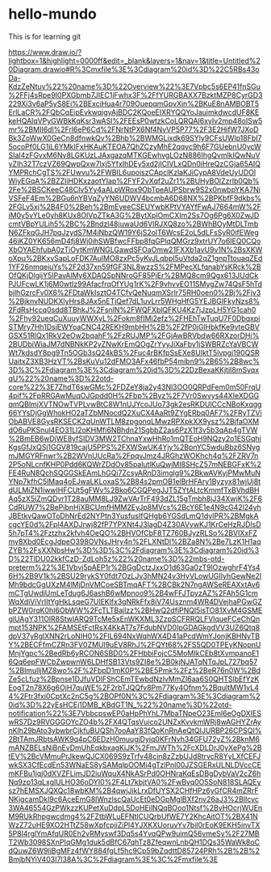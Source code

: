 # hello-mundo
This is for learning git

https://www.draw.io/?lightbox=1&highlight=0000ff&edit=_blank&layers=1&nav=1&title=Untitled%20Diagram.drawio#R%3Cmxfile%3E%3Cdiagram%20id%3D%22C5RBs43oDa-KdzZeNtuy%22%20name%3D%22Overview%22%3E7Vpbc5s6EP41fnSGu%2FFj4sRpe9I0PXGbmb7JIEC1jFwhx3F%2FfYURGBAXX7BzktMZP8CyrGD3229Xi3v6aP5yS8Ei%2BExciHua4r709OuepqmGpvXin%2BKuE8nAMBOBT5ErlLaCR%2FQbCqEipEvkwqigyAjBDC2KQoeEIXRYQQYoJauimkdwcdUF8KEkeHQAlqVPyGWBkKqKsr3wASI%2FEEsP0wtzkCoLQRQAl6xyIv2mp48oISw5mr%2BMII6dl%2Frl6eP6Cd%2FNrNtPX6Nf4NvVP5P77%2F3E2HifW7JXoDBk3ZoWwX0GeCn8dfnwkQv%2Bhb%2BWMGLixdk69SYly9CFsUWlp18FbI75ocoPf0LG1iL6YMkIFxHKAuKTEOA7QhZCzyMhE2qqyc9h6F7GUebnU0ycWSIaI4zFGvxM6Nv8LGKUzLJAxgazqMTKGEwhvgLOzN886IhgQvmlkIQwNuVyZIh32T7czVZ69QwpQxw7lxj5YfxIhDEy5xd2jICIVLxQDn0iHreQzCGja65AIQYMPRchCgTS%2FUwvu%2FWBIL6upoiszCApclKzlaKJiCypA8VdeUyUDOlWiyEGqA%2BZZIiHDKxzaotYIap%2FYF2vXqf2uZr1%2BUHyBOlZzrlb0Qb%2Fe%2BSCKeeC48CIv5Yy4aALpWRox9ObTpeAUPSbrw9S2x0nwbpYKA7NiVSFeF4Em%2BGu6nYBVqZyYN6UDWV4bcmbA6D68NX%2BPKbfF9dkbs%2FGLv5xj%2B4F0%2Beh%2BmEyeeCSEUYwbKPtVYAYfFwAJ7664mW%2FiM0y5vYLe0yh8KUx8OlVpZTkA3G%2BytXplOmCXIm2Ss7Og6Pg6X0ZwJDcmtVBpYULih5%2BC%2Bndzl48juwaUd6VIRJXQ8zo%2BWhBOyMtDLTmbN6ZFkqGJH7pqJzydS7M4iNbzQW19Y6jS2olT6WcsE2oL5dLFsSyR0ifEWeg46iKZ0YK656mD4fj8Wj0ihSWBfwcFFbp8fqGPlqQMGrz9xtrUY7o6IEQ0CQoXbOYAEhfubA0zTiOytKmWNGLGawdSFOaOmw21FXXb1avU9v1N%2BsXKWoXpu%2BKxvSapLoFDK7AulMO8zxPc5yKvJLqbpI5uVtda2qZ1gnpTtouaqZEd1YF26nmqeiuYs%2F2d37xn59fGF3NL8wzzS%2FMPecXLfqnabYsKRck%2BOfQKjDlgijY5IPavAlMy6XDAQSpNNroGF85PjEr%2BMQ8cm9Qgx613JUdCkPJUFcwLK1j6M0wtIz99AfacfrqOfYUg1rK%2F9vhvvEO11SMygZw74QsF5hTdbjlhGzrcFv0X6%2FDtaWkIsztO4TCfvQeNuqmXSrIr75RH0oen0%2Bj%2Fjv3%2BjknvNUDKXlyHrs8JAx5nETjQef7dL1uvLrr5WHgHfG5YEJBGIFkyNzs8%2FdRsHccq0sdd8TBhkJ%2FsnlN%2FWQFXblQFKU4Kz7jJzpLH5YG1cah0%2Fhy92ueqCuXuuyWWXyL%2Fokm8fIMi2efz%2FHEhTwTuqU7F0DbqxpiSTMry7Hh1DsjEWYoaCNC42REKH9mbHH%2B%2F2fP0jGlHbkfKe9vteGBVGSX51RlQx1RkV2eOw2bqahF%2FzRUJMP%2FGjAwBRVbdw66RXzorDHi%2BUDbiWiaJM7dNBNkKP2yZNwKrEmQOgZrYyyJiXaFby1jSWBRZcYaVBCWWt7kdsdY8pg9Tn5OGb3sQ24kBS%2Fuc4rBKfpSsEXe8UIktT5lvpgj190QSRUaitxZ3XB3HzVT%2BsKuVu12dFMO3AFx46fbP54mibn9%2B65%2B8wc%3D%3C%2Fdiagram%3E%3Cdiagram%20id%3D%22DzBexaKKjtiI8mSyqxqU%22%20name%3D%22otd-core%22%3E7ZhdT6swGMc%2FDZeY8ja2y43Nl3OO0QRPdFem0m50FrqU4pif%2FpRRGAwMuqOJGpdd0H%2Fbp%2Bvz%2F7Vr0Swvys44XIeXDGGqmQBlmjXVTNOwTVPLvwBtC8W1nUJYcoJUo73gk2esRKDUlCCcNBoKxqgg66YYsDjGgWhokHO2aTZbMNocdQ2XuCX4AaRt9ZYgERbq0AF7%2FRyTZViObABVE8GysRKSECK2qUnWTLM8zpgonqLMwzRPXpkXX9ysz%2BjfaOXMdO6uPKSnul4EO31Ll2oKHMfi6NBhdn21SgbbZ2as6PzX1f3v5b3qAp4gTVW%2BmEB6wDjWE8yfSIDV3MW2TChnaYxwHhRo1mQTEoH9NQzy2o1ESGqhiKgsGfJxQSj1GGV819cajU5PPS%2FXWSwUK4Yjy%2BpnYC5wduBbz6SNygmJMGYRFnwr%2B2WVnUUcRa%2FpqvJmz4JRGhzWOKhch4q%2FZRV7n2P5oNLcnfKHP0Pdd6KQWrZDdOv85palutlKuQwjMI8SHcZ57mNEBGFxK%2FE4RuN8QchSQGGSkEAmLhGQi7ZcsyARnD3imglg9%2BkwAVKyjPMwMuNYNp7kfhC5lMaq4oEJwaLKLoxaS%2B84s2pmOB1elBrHFAry1Byzyx81wjUj8tdULMiZN1iwwIHFCUt5gFWv%2Bko6CGQPegJJT5ZYtALtcKmmfTxBVhdBHAq5zX5iZmQDvr1T28auMM8LJ9ZwVArTrF493dZL15gTmbh8jJ34XwjK%2F6CdRUW7%2BePibnHjXBCUmfHMM2EyJp8MVcs%2BcY6E1e4N9cG42l24yhJBEtkvQawOToDhNrEd2NYPtn3YusfusIfQHgb6YGSdLmQ1dyIPR%2BMgkAcgcYE0d%2Fpl4AXDJrwj82fP7YPXNt4J3lagD4Z30AVvwKJ1KrCeHzRJDIsD5h7pT4%2Fztzhx2kfvh4OeQO%2BHVOfCbF8TZ760BJyzRLSo%2BVIXxFZmy8Xbd0EcgJdpeO398OVNsJHry4n%2FLXNtDl%2BZa8N%2Be7LzK1H1aqZYB%2FsXXNbsHw%3D%3D%3C%2Fdiagram%3E%3Cdiagram%20id%3D%22TlDU02kkfCzD-ZdLoh5z%22%20name%3D%22mbs-otd-preterm%22%3E1Vbvj5pAEP1r%2BGgDctzJxxO1d63Ga0zT9lOzwghrF4Ys46H%2B9V1k%2BSU29rykSY0fdt7OzLJv3hMN24v3HyVLowUGIIyhGewNe2IMh9bdcGgUXzM4lMjDnVMCoeSBTmqAFT%2BCBk2N7ngAWSeREAXxtAv6mCTgUwdjUmLeTdug6J6ashB6wMpnoo9%2B4wFFJTpyzAZ%2FAh5G1cmWqXdiViVrIItYgHkLsqeG7UlEKlfx3gNRkFfx8iV74Usznm4WR4DVejhaPGwGZbPZW0rqK0hI6ObWW%2FcTLTBajlzz%2BHwQ2dfjPNQl5isTO81XvM4GSMEglUAgY311OlR8StwlARQ9TcMe5xEnWKXML3ZzpSCFRRQLFVlqueFCeChQnmpt153NPK%2FAMSEtFctRsX4KkAT7s7FdubNVD0IpGDAGkgdVV3UZ6Qtq8dpV37yRglXNN2rLoNIH0%2FIL694NxWqhWX4D41aPcdWmYJonjKBHNyTBY%2BECFfmCZRn3FV0ZMUl9uEV8RhJ%2FQYt68%2FS5QD0TPEyKNopnUMnjYgpc%2BedRb6yRCON6SBD0%2FHbbiFojcC5MoMIkCEb8tXvmpanoE16Qq6epFWCbZwpwnW6LDHfSB13Vts9ZI8e%2B0kjNJATqNTqJpL727bq57%2BlmulIjMZ8wo%2F%2FbpD1mK0P%2BE5Pmk%2Fz%2BeR76n0W%2BdZe5cLfuz%2Bpnse1DJfuVDlFShCEmTEwbdNzlvMmZI6aa6S0QHTSlbEfYzKEogT2n78X6g6OjH7quWE%2F2rbTJQQfv8Pm77Ky4Ofnm%2BqultMW1vL44%2Ftr3fxi0CptXc2nC5g%2BOPf0N%3C%2Fdiagram%3E%3Cdiagram%20id%3D%22yEsHCEj1DMB_KBdGT1N_%22%20name%3D%22otd-notification%22%3E7VbbcpswEP0aHpPhYhL7MbaTNpeO23Eml6eOgDXIESwRS7Dz9RVGGGOYcZO4b%2FX4QTqsVuico2UNZxKvvkmWRj8wAGHYZrAynKlh29bAto3ybwbrCjkfuBUQSh7ooAaY83fQoKnRnAeQtQIJURBP26CPSQI%2BtTAmJRbtsAWK9q4pC6EDzH0muugjDyiq0KFrNvh34GFU72yZ%2BknM6mANZBELsNiBnEvDmUhEqkbxagKiJK%2FmJWTh%2FcXDLDrJ0yXePg%2BtEV%2BcVMmuPrJkewQJCX069S9zTrfv48cin8zZzbUJd8trvcR8YyLXfCEFJwkSX3CfEcdEn53WNaES8ySAMqlpOOMi4gTzlPnl00JZSGERxULNLDVccCEmKFBu1jqj0dXVZFLimJD2iuWquX4NkASrPd0OHNraKqEsDBgDybVaV2cZ6hNq9zp13qLxglULHO36oDYI0%2F4Lt7kbjtVA0%2FwByq0O5SoN818SLAQEysz7hEMSXJQXQc18wbKM%2B4qwjJikLrxDfUYSX2CHfHPz6yGfCR4mZRrFNKjgcamDkl9c6AceEmG8lWnzlscQaUcEt0eDGpMglBXf2nv26aJ3%2BIlcvc3WA46554GzPWkzzKUPetXuDdpL5DoHEilNQqBOoo1Ntsf%2BvHOcrjWUEnM9RUkRhpgwcdmg4%2FZtbWLuEFNtlCUQrbUfWE7Y2KhcAitOT%2BX41NWzZ72uHE9XO2HTtZ58wXpfcpjiZiPl4YJXKXUoruvYv7bil0rEoK9EKH5invTX5P8l4rglYmAfqUR0Eh2vRMyswf3Dq5s4YvqQPw9uimQ56vmeSy%2F27MBT2Wb3098SXnPIqGMg1duk5dBfC67qhTz8ZfeqwnLnbQH1DQs35WaWk8oCdQuwZ6W9liBgMFz4fWY884fgLf5hc9Cp59bZqdttD85724PRh%2B%2B%2BmjbNYiV403I7l38A%3C%2Fdiagram%3E%3C%2Fmxfile%3E
